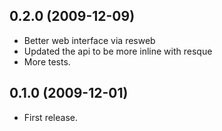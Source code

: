 ## 0.2.0 (2009-12-09)

* Better web interface via resweb
* Updated the api to be more inline with resque
* More tests.

## 0.1.0 (2009-12-01)

* First release.